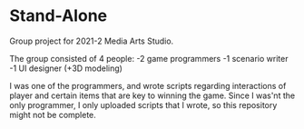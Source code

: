 # Stand-Alone
Group project for 2021-2 Media Arts Studio.

The group consisted of 4 people:
  -2 game programmers
  -1 scenario writer
  -1 UI designer (+3D modeling)

I was one of the programmers, and wrote scripts regarding interactions of player and certain items that are key to winning the game.
Since I was'nt the only programmer, I only uploaded scripts that I wrote, so this repository might not be complete.
